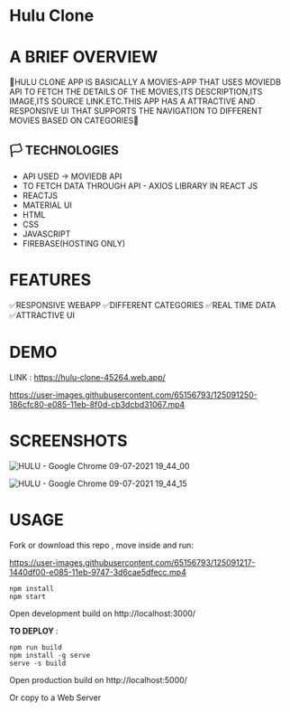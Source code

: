 # Hulu Clone 

# A BRIEF OVERVIEW

💎HULU CLONE APP IS BASICALLY A MOVIES-APP THAT USES MOVIEDB API TO FETCH THE DETAILS OF THE MOVIES,ITS DESCRIPTION,ITS IMAGE,ITS SOURCE LINK.ETC.THIS APP HAS A ATTRACTIVE AND RESPONSIVE UI THAT SUPPORTS THE NAVIGATION TO DIFFERENT MOVIES BASED ON CATEGORIES💎


## 🏳️ TECHNOLOGIES  

- API USED -> MOVIEDB API 
- TO FETCH DATA THROUGH API - AXIOS LIBRARY IN REACT JS
- REACTJS
- MATERIAL UI 
- HTML
- CSS
- JAVASCRIPT
- FIREBASE(HOSTING ONLY)

# FEATURES
 ✅RESPONSIVE WEBAPP
 ✅DIFFERENT CATEGORIES
 ✅REAL TIME DATA
 ✅ATTRACTIVE UI
 

# DEMO   

LINK : https://hulu-clone-45264.web.app/

https://user-images.githubusercontent.com/65156793/125091250-186cfc80-e085-11eb-8f0d-cb3dcbd31067.mp4


# SCREENSHOTS


![HULU - Google Chrome 09-07-2021 19_44_00](https://user-images.githubusercontent.com/65156793/125091874-a648e780-e085-11eb-91ee-d3f0c4f8bf6a.png)


![HULU - Google Chrome 09-07-2021 19_44_15](https://user-images.githubusercontent.com/65156793/125091885-a8ab4180-e085-11eb-8303-cd2672eca136.png)



# USAGE 
Fork or download this repo , move inside and run:



https://user-images.githubusercontent.com/65156793/125091217-1440df00-e085-11eb-9747-3d6cae5dfecc.mp4

```
npm install
npm start
```
Open development build on http://localhost:3000/

**TO DEPLOY** :
```
npm run build
npm install -g serve
serve -s build
```
Open production build on http://localhost:5000/

Or copy to a Web Server


 
